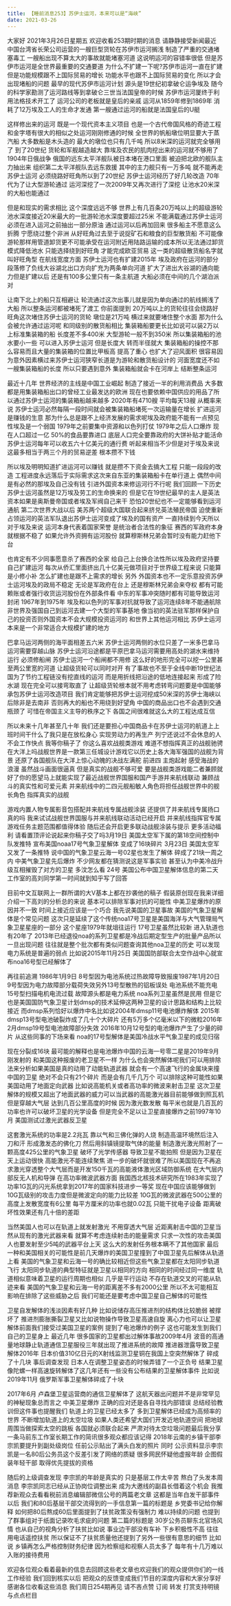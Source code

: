 ```yaml
---
title: 【睡前消息253】苏伊士运河，本来可以是“海峡”
date: 2021-03-26
---
```


大家好 2021年3月26日星期五 欢迎收看253期时期的消息 请静静接受新闻最近 中国台湾省长荣公司运营的一艘巨型货轮在苏伊市运河搁浅 制造了严重的交通堵塞毒工 一艘船出现不算太大的事故就能堵塞河道 这说明运河的容错率很低
但是苏伊市运河是全世界最重要的交通要道 为什么不扩建一下呢?苏伊市运河一直在扩建 但是功能规模跟不上国际贸易的增长 功能水平也跟不上国际贸易的变化 所以才会出现堵船的问题
最早的现代苏伊市运河计划 源头是19世纪初拿破仑运争埃及 随今的科学家勘测了运河路线等到拿破仑三世当法国皇帝的时候 苏伊市运河厦终于利用法格技术开工了 运河公司的老板就是皇后的亲戚
运河从1859年修到1869年 消耗了12万埃及工人的生命才发通 第一艘通过运河的船就是法国皇后的U艇

这样修出来的运河 既是一个现代资本主义项目 也是一个古代帝国风格的奇迹工程 和金字塔有很大的相似之处运河刚刚修通的时候 全世界的帆船墩位明显要大于蒸汽船 大多数船是木头造的 最大的墩位也只有几千吨 所以8米深的运河就完全够用了
到了20世纪 货轮和军舰越造越大 靠埃及农民的肌肉挖出来的运河就不够用了1904年日俄战争 俄国的远东太平洋舰队被日本堵在港口里面 被迫把北欧的舰队主力抽出来 组织第二太平洋舰队去远东救援
其中的主力舰只有一万多吨 就不能再走苏伊士运河 必须绕路好旺角所以到了20世纪 苏伊士运河经历了好几轮改造 70年代为了让大型游轮通过 运河深挖了一次2009年又再次进行了深挖 让池水20米深的大船也能通过

但是和现实的需求相比 这个深度远远不够 世界上有几百条20万吨以上的超级游轮 池水深度接近20米最大的一批游轮池水深度要超过25米 不能满载通过苏伊士运河必须在进入运河之前抽出一部分原油 通过运河以后再加回来
很多船主不愿意这么折腾 宁愿绕过整个非洲 从好旺角过去至于说捉矿石和粮食的巨型散货船 不可能像游轮那样用管道卸货更不可能承受在运河附近用陆路运输的成本所以无法通过卸货模式降低池水 只能选择绕到好旺角 才能完成欧亚贸易 这一类的超级散货船名字就叫好旺角型
在航线宽度方面 苏伊士运河也有扩建2015年 埃及政府在运河的部分段落修了负线大谷湖北出口方向扩充为两条单向河道 扩大了进出大谷湖的通向能力但是扩建以后 还是有100多公里只有一条主航道 大船必须在中间的几个湖泊派对

让南下北上的船只互相避让 轮流通过这次出事儿就是因为单向通过的航线搁浅了大船 所以整条运河都被堵死了渡工 你前面提到 20万吨以上的货轮往往会绕路好旺角这次堵住苏伊士运河的货轮 墩位是21万吨 横过来就要堵住整个水面 那为什么会被允许通过运河呢
和同级别的散货船相比 集装箱船要更长比如说可以装2万以上标准集装箱的船 长度差不多400米 大型游轮一般不到350米 所以集装箱船的池水要小一些 可以进入苏伊士运河
但是长度大 转而半径就大 集装箱船的操控不那么容易而且大量的集装箱的位置比甲板高 提高了重心 也扩大了迎风面积 很容易因为意外因素横过来苏伊士运河狭窄长道是为游轮和散货船设计的 河面宽度还不如一艘集装箱船的长度 所以只要遇到意外 集装箱船就会卡在河岸上 结断整条运河

最近十几年 世界经济的主线是中国工业崛起 制造了接近一半的利用消费品 大多数都是用集装箱船出口的曾经工业最发达的欧洲 现在也要依赖中国供应的用品了所以通过苏伊士运河的集装箱船越来越多 2020年有4710艘 平均每天13艘
从概率来说 苏伊士运河必然每隔一段时间就会被集装箱船堵死一次运输量在增长 扩进运河是赚钱的生意 那为什么总是跟不上经济发展的需求呢埃及政府能不能有一点预见性埃及是一个弱国 1979年之前要集中资源和以色列打仗
1979年之后人口爆炸 现在人口超过一亿 50%的食品要靠进口 底层人口完全要靠政府的大饼补贴才能活命苏伊士运河每年可以收五六十亿美元的通行费 听起来相当不少但是对于埃及来说 这最多相当于两三个月的贸易逆差 根本攒不下钱

所以埃及明明知道扩进运河可以赚钱 就是攒不下资金去搞大工程 只能一段段的改造 工程进度永远落后于实际需求这次来自东亚的集装箱船卡在单行道上 偶然中间是有必然的那埃及自己没有钱 引进外国资本来修运河行不行呢
我们回顾一下历史苏伊士运河虽然是12万埃及劳工的生命换来的 但是它在19世纪最早的主人是英法资本如果是奥斯曼帝国或者埃及军阀自己来干 恐怕20世纪也不一定能够看到运河通航
第二次世界大战以后 美苏两个超级大国联合起来挤兑英法殖民帝国 迫使重新占领运河的英法军队退出苏伊士运河变成了埃及的国有资产 一直持续到今天所以对于埃及来说 运河本身代表着国家荣誉 是统治者合法性的象征
赛西的军政府本身就根据不稳了 如果允许外资拥有运河股份 就算穆斯林兄弟会暂时没有能力赶他下台

也肯定有不少同事愿意杀了赛西的全家 给自己上台换合法性所以埃及政府坚持要自己扩建运河 每次从侨汇里面挤出几十亿美元做项目对于世界级工程来说 只能算是小修小补 怎么扩建也是跟不上需求的增长
另外 外国资本也不一定乐意投资苏伊士运河埃及的政局不稳定 无论是军政府在台上 还是穆斯林兄弟会来夺权 都有可能赖账或者强行收货运河股份在外部条件看 中东的军事冲突随时都有可能导致运河封闭
1967年到1975年 埃及和以色列的军事对抗就导致了运河连续8年不能通航除非世界及强国自己到运河去建一个大型的军事基地 像当初的英法驻军那样保护自己的投资否则外国资本不会大规模投资运河的
和世界上其他运河相比 苏伊士运河本来是一个非常适合大规模扩建的地方

巴拿马运河两侧的海平面相差五六米 苏伊士运河两侧的水位只差了一米多巴拿马运河需要穿越山脉 苏伊士运河沿途都是平原巴拿马运河需要用高处的湖水来维持运行 必须修船闸 苏伊士运河一个船闸都不用修
这么好的地形完全可以挖一公里甚至两公里宽的河道 让超级货轮可以同时对开 有了事故也不至于全线中断19世纪法国为了节约工程链没有挖直线的运河 而是用折线把沿途的低地连接起来 形成了险水湖
现在完全可以接弯取直了 让超级货轮根本就不用考虑转弯问题要是中国能够承包苏伊士运河改造项目 我们肯定能够把苏伊士运河挖成50米深的苏伊士海峡以后除非是去南非 否则再大的船也不用绕到好望角 中国的商品出口也不会遇到交通瓶颈了
可惜在帝国主义主导的秩序之下 各国之间很难就这么大的工程达成互信

所以未来十几年甚至几十年 我们还是要担心中国商品卡在苏伊士运河的航道上上班时间干什么了我只是在放松身心 实现劳动力的再生产 列宁还说过不会休息的人不会工作快点 我等你稿子了
你这么喜欢战舰类游戏 难道不想指挥真正的战舰驰骋在大洋上吗战舰世界是一款第三任城设计游戏它以历史上各大海军强国的战舰为背景 还原了各国舰队在大洋上惊心动魄的决战左满舵 前进四 主炮起射 感受海战的浪漫
虽然战斗画面很逼真 但是真实的战舰不够可爱 要是战舰类游戏能二者兼顾就好了你的愿望马上就能实现了最近战舰世界国服和国产手游并来航线联动 兼顾战斗的真实性和可爱元素
并来航线中的二四元舰船敏人角色将担任战舰世界中的舰长角色 指挥真实的战舰

游戏内置人物专属影音包搭配并来航线专属战舰涂装 还提供了并来航线专属扬口真的吗 我来试试战舰世界国服与并来航线联动活动已经开启 并来航线指挥官专属游戏任务主题范围都值得体验
随后还会开启更多联动战舰涂装与提示 更多活动福利 请看置顶评论说起来你稿子交了吗3月19日 美国太空军下属的第18空间控制中队发推特 宣布美国noaa17号气象卫星解体 变成了16块碎片
3月23日 美国太空军又发了一条推特 说中国的气象卫星云海一号02星也发生了解体 碎成了21块一周之内 中美气象卫星先后爆炸 不少网友都在猜测说这是军事实验 甚至认为中美冷战升级互相摧毁了对方的卫星 多汶怎么看
24号 美国公布中国卫星解体信息的第二天 工作室的高刘同学第一时间就到知乎写了回答

目前中文互联网上一群所谓的大V基本上都在抄袭他的稿子 假装原创现在我来详细介绍一下高刘的分析总的来说 基本可以排除军事对抗的可能性 中美卫星爆炸的原因并不一致 时间上接近应该是一个巧合
我先说美国的卫星事故 美国的气象卫星解体是个常见问题 这次只是延续了这个传统noa17号卫星是美国海洋与大气管理局气象卫星星座的一部分 这个星座1979年就俎往运行
17号卫星虽然比较新 进入轨道也有20年了 2013年已经退役noa的系列卫星都是冷战后期定型生产的批量产品所以一旦出现问题 往往就是整个批次都有类似问题查询其他noa卫星的历史 可以发现电力系统是普遍的弱点
比如说2015年11月25日 美国国防部联合太空作战中心就宣布noa16号型已经解体了

再往前追溯 1986年1月9日 8号型因为电池系统过热故障导致报废1987年1月20日 9号型因为电力故障部分载荷失效另外13号型散热的铝板误处 电池系统不能充电 15号型扫描电机电流过载 故障源头都是电力系统
noa系列卫星虽然是民用 但是它也是美国国防气象卫星计划dmsp的技术延伸这两种卫星的设计思路和结构上比较接近 而dmsp系列恰好以爆炸中名比如说2004年dmsp11号电池爆炸解体
2015年dmsp13号型电池破裂炸成了几十个大碎片 还有5万多个亿毫米以下的微粒2016年2月dmsp19号型电池故障部分失效 2016年10月12号型的电池爆炸产生了少量的碎片
从这些同事的下场来看 noa的17号型解体是美国冷战水平气象卫星的成见归宿

现在分裂成16块 最可能的解释也是电池爆炸中国的云海一号零二星是2019年9月刚发射的 和美国这种报废的老卫星不一样 为什么也会突然解体呢我们可以用排除法来分析如果美国是真的动用了动能轨道武器 就会有一个高速飞行的金属块来撞中国的卫星 绝对不会只有21个碎片 而是会有几千几万个
可以排除这种可能性如果美国动用了地面定向武器 比如说高能机关或者高功率的微波来射击卫星 这次卫星解体的规模又超出了地面武器的威力可以当武器的高能激光器目前能够做到照瓦机
但是穿越大气层 达到几百公里高度的时候 因为激光数发散 每平米也就是几百瓦的功率也许可以破坏卫星的光学设备 但是完全不足以让卫星直接爆炸之前1997年10月 美国测试过激光武器反卫星

这套激光系统的功率是2.2兆瓦 靠以气和三佛化弹的人烧 制造高温环境然后注入刀和汗 形成激发态的佛化刀 然后用斜镇镜提取气体的能量 制造激光激光照射了一颗高度425公里的气象卫星 破坏了光学传感器 导致卫星不能拍照
但是因为卫星在天上运动很快 高能激光不能连续聚焦 进一步的破坏就很难了所以美国现在不再追求激光穿透整个大气层而是开发150千瓦的高能液体激光区域防御系统 在大气层内部反无人机和导弹
在高功率微波武器方面 我国西北核技术研究所在1983年实现了功率1G瓦的闪光系统拿到2017年的国家科技进步一等奖 现在中国应该能够做到10G瓦级别的攻击力度但是微波定向的能力比较差
10G瓦的微波武器在500公里的高度上发散宽度有6公里 每平方厘米的功率也就0.02瓦 只能干扰电子设备 距离破坏性效果还有几十倍的差距

当然美国人也可以在轨道上就发射激光 不用穿透大气层 近距离射击中国的卫星当然从现有的激光武器来看 就算不考虑连续射击的能量需求 只求一次性的攻击美国人也要发射至少5吨的武器平台上天 这么大的发射任务根本瞒不了其他国家
最后一种和美国相关的可能性是前几天爆炸的美国卫星撞到了中国卫星先后解体从轨道上看 美国的气象卫星和云海一号的确比较相近但这些气象卫星都在太阳同步轨道飞行 太阳同步轨道的典型特征就是卫星以相同的方向 相同的时间经过同一维度
轨道相似意味着卫星的运行周期也相似 几乎是平行运动 不存在轨道交叉的可能从轨迹来看 美国的气象卫星和云海一号的距离差不多有2000公里 所以不太可能相互影响在排除了这些威胁之后 我们可能还是要考虑中国卫星自己解体的可能性

卫星自发解体的浅淡因素有好几种 比如说储存高压推进剂的结构体比较脆弱 被撑坏了 推进剂膨胀撕裂卫星又比如说物操作导致卫星高速自旋 离心力也可以让卫星解体前面我们接受过美国卫星的案例 提到了电池爆炸的例子 这也可能发生到我们自己的卫星身上
最近几年 很多国家的卫星都出过解体事故2009年4月 波音的高通量地球静止轨道通信卫星服役三年就出现了推进系统的故障 推进器泄露导致卫星解体2016年 日本价值310亿日元的X射线监测卫星铜在我国上空突然解体了 碎成了十几块
事后调查发现 日本人在调整卫星姿态的时候弄错了一个正负号 结果卫星像陀螺一样高速旋转解体了这几年还有一些没有公布结果的卫星解体事件 比如说2019年11月 俄罗斯军事卫星解体碎成了十块

2017年6月 卢森堡卫星运营商的通信卫星解体了 这航天器出问题并不是非常罕见的神秘现象总而言之 中美卫星爆炸 正确的应对还是各自寻找内部错误 总结经验教训但这件事也提醒我们 轨道上的卫星已经太多了 多到卫星解体已经成为高频率的世界 不断增加轨道上的太空垃圾
如果人类还希望大国们开发近地轨道空间 把地球周围当做探索太空的跳板 各国就必须联合起来 严肃对待太空垃圾问题最后我分享一条马前东工作室长期工作的简讯很多观众都应该记得 2018年云南的乡镇干部李宗凯要提升到副处级岗位 任前公示贴出了满头白发的照片
同时 公示资料显示李宗凯是一名80后公务员这个反差引发了网络的质疑 很多网民怀疑他虚报年龄 企图假装年轻干部 取得优先提拔的资格

随后的上级调查发现 李宗凯的年龄是真实的 只是基层工作太辛苦 熬白了头发本周消息 李宗凯同志已经从正协岗位调整出来 成为大邀线的副县长借着这个机会 我推荐新观众去看看税前消息编辑部微信公号的两篇老文章
这都是当年白发干部事件以后 我们和80后基层干部交流得到的一手信息第一篇的标题是 乡党委书记给你解释 如何把80后熬成60后里面提到了扶贫政策没有强制力 难以持续的问题 也提到了群事组对于纸面记录吹毛求疵的问题
第二篇的标题是 30岁公务员聊东北官场风情 也从自己的视角分析了扶贫比如说 事业边干部没有车补 下乡积极性不高 往往用电话遥控扶贫 所以保证不了扶贫质量他还提到了另外一些很有意思的细节
比如说 乡镇再怎么严格控制财务纪律 因为检察组和视察人员太多了 每年有十几万难以入账的接待费用

欢迎各位观众看着最新的信息去回顾这些老文章也欢迎我们的观众提供你们的一线工作经验 我们回到核实以后 把观众的反馈变成我们节目的深度内容和大家分享好 感谢各位收看这些消息 我们周日254期再见
请不吝点赞 订阅 转发 打赏支持明镜与点点栏目